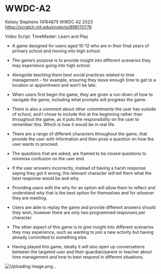 # WWDC-A2
Kelsey Stephens 14164875 WWDC A2 2023
https://scratch.mit.edu/projects/898170776


Video Script: 
TimeMaster: Learn and Play 
-	A game designed for users aged 10-12 who are in their final years of primary school and moving into high school. 
-	The game’s purpose is to provide insight into different scenarios they may experience going into high school.
-	Alongside teaching them best social practices related to time management – for example, ensuring they leave enough time to get to a location or appointment and won’t be late. 

-	When users first begin the game, they are given a run-down of how to navigate the game, including what prompts will progress the game. 

-	There is also a comment about other commitments the user has outside of school, and I chose to include this at the beginning rather than throughout the game, as it puts the responsibility on the user to remember this. Which is how it would be in real life. 

-	There are a range of different characters throughout the game, that provide the user with information and then pose a question on how the user wants to proceed. 

-	The questions that are asked, are framed to be closed questions to minimise confusion on the user end. 

-	If the user answers incorrectly, instead of having a harsh response saying they got it wrong, the relevant character will tell them what the best response would be and why. 

-	Providing users with the why for an option will allow them to reflect and understand why that is the best option for themselves and for whoever they are meeting. 

-	Users are able to replay the game and provide different answers should they wish, however there are only two programmed responses per character. 

-	The other aspect of this game is to give insight into different scenarios they may experience, such as wanting to join a new activity but having already committed to something else. 

-	Having played this game, ideally it will also open up conversations between the targeted user and their guardian/parent or teacher about time management and how to best respond in different situations. 

![Uploading image.png…]()
